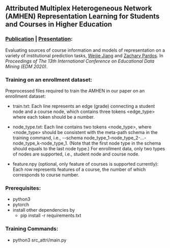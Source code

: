 ## Attributed Multiplex Heterogeneous Network (AMHEN) Representation Learning for Students and Courses in Higher Education

### [Publication](https://educationaldatamining.org/files/conferences/EDM2020/papers/paper_65.pdf) | [Presentation](https://www.youtube.com/watch?v=wy_oA1_zmWc&t=58s):
Evaluating sources of course information and models of representation on a variety of institutional prediction tasks, [Weijie Jiang](jennywjjiang.com) and [Zachary Pardos](https://gse.berkeley.edu/zachary-pardos). In *Proceedings of The 13th International Conference on Educational Data Mining (EDM 2020)*.

### Training on an enrollment dataset:
Preprocessed files required to train the AMHEN in our paper on an enrollment dataset:

* train.txt: Each line represents an edge (grade) connecting a student node and a course node, which contains three tokens <edge_type> <node1> <node2> where each token should be a number.

* node\_type.txt: Each line contains two tokens <node> <node_type>, where <node_type> should be consistent with the meta-path schema in the training command, i.e., --schema node\_type\_1-node\_type\_2-...-node\_type\_k-node\_type\_1. (Note that the first node type in the schema should equals to the last node type.) For enrollment data, only two types of nodes are supported, i.e., student node and course node. 

* feature.npy (optional, only feature of courses is supported currently): Each row represents features of a course, the number of which corresponds to course number.

### Prerequisites:
* python3
* pytorch
* install other dependencies by 
	* pip install -r requirements.txt

### Training Commands: 

* python3 src_attri/main.py
